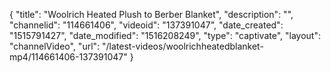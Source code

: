 {
    "title": "Woolrich Heated Plush to Berber Blanket",
    "description": "",
    "channelid": "114661406",
    "videoid": "137391047",
    "date_created": "1515791427",
    "date_modified": "1516208249",
    "type": "captivate",
    "layout": "channelVideo",
    "url": "\/latest-videos\/woolrichheatedblanket-mp4\/114661406-137391047"
}